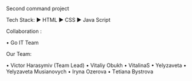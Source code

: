 Second command project

Tech Stack: ► HTML ► CSS ► Java Script

Collaboration :

• Go IT Team

Our Team:

• Victor Harasymiv (Team Lead) • Vitaliy Obukh • VitalinaS • Yelyzaveta •
Yelyzaveta Musianovych • Iryna Ozerova • Тetiana Bystrova

